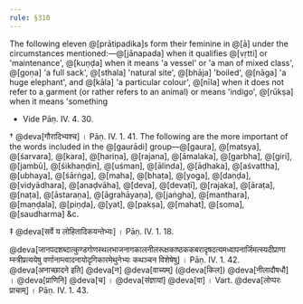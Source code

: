 ```yaml
---
rule: §310
---
```


The following eleven @[prātipadika]s form their feminine in @[ā] under the circumstances mentioned:—@[jānapada] when it qualifies @[vṛtti] or 'maintenance', @[kuṇḍa] when it means 'a vessel' or 'a man of mixed class', @[goṇa] 'a full sack', @[sthala] 'natural site', @[bhāja] 'boiled', @[nāga] 'a huge elephant', and @[kāla] 'a particular colour', @[nīla] when it does not refer to a garment (or rather refers to an animal) or means 'indigo', @[rūkṣa] when it means 'something

- Vide Pāṇ. IV. 4. 30.

† @deva[गौरादिभ्यश्च] । Pāṇ. IV. 1. 41. The following are the more important of the words included in the @[gaurādi] group—@[gaura], @[matsya], @[śarvara], @[kara], @[hariṇa], @[rajana], @[āmalaka], @[garbha], @[giri], @[jambū], @[śikhaṇḍin], @[uśman], @[ālinda], @[āḍhaka], @[aśvattha], @[ubhaya], @[śārṅga], @[maha], @[bhaṭa], @[yoga], @[daṇḍa], @[vidyādhara], @[anaḍvāha], @[deva], @[devaṭī], @[rajaka], @[āraṭa], @[naṭa], @[āstaraṇa], @[āgrahāyaṇa], @[jaṅgha], @[manthara], @[maṇḍala], @[piṇḍa], @[yat], @[pakṣa], @[mahat], @[soma], @[saudharma] &c.

‡ @deva[सर्वे य लोहितादिकयन्तेभ्यः] । Pāṇ. IV. 1. 18.

@deva[जानपदशब्दात्कुण्डगोणस्थलभाजनागकालनीलरूक्षकाष्ठककबरादृषदत्यमध्वापनार्जिमत्स्यदीप्राणाम्स्त्रीप्रत्ययेषु वर्णानाम्त्वादनायोदृगिकारमेथुनेभ्यः कथञ्चन विशेषेषु] । Pāṇ. IV. 1. 42. @deva[अनाच्छादने इति] @deva[न] @deva[वाच्यम्] (@deva[किल]) @deva[नीलादौषधौ] । @deva[प्राणिनि] @deva[च] । @deva[संज्ञायां] @deva[वा] । Vart. @deva[लोप्परः प्राचाम्] । Pāṇ. IV. 1. 43.